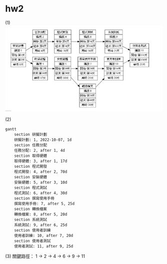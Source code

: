 # hw2

(1)
![PERT](PERT_hw2.png)

(2)
```mermaid
gantt
    section 研擬計劃
    研擬計劃: 1, 2022-10-07, 1d
    section 任務分配
    任務分配: 2, after 1, 4d
    section 取得硬體
    取得硬體: 3, after 1, 17d
    section 程式開發
    程式開發: 4, after 2, 70d
    section 安裝硬體
    安裝硬體: 5, after 3, 10d
    section 程式測試
    程式測試: 6, after 4, 30d
    section 撰寫使用手冊
    撰寫使用手冊: 7, after 5, 25d
    section 轉換檔案
    轉換檔案: 8, after 5, 20d
    section 系統測試
    系統測試: 9, after 6, 25d
    section 使用者訓練
    使用者訓練: 10, after 7, 20d
    section 使用者測試
    使用者測試: 11, after 9, 25d
```

(3)
關鍵路徑： 1 → 2 → 4 → 6 → 9 → 11
